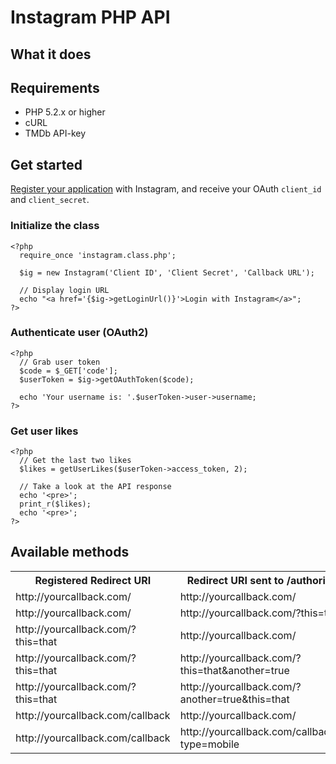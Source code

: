 # Instagram PHP API #

## What it does ##

## Requirements ##

- PHP 5.2.x or higher
- cURL
- TMDb API-key

## Get started ##

[Register your application](http://instagr.am/developer/register/) with Instagram, and receive your OAuth <code>client_id</code> and <code>client_secret</code>.

### Initialize the class ###

    <?php
      require_once 'instagram.class.php';
      
      $ig = new Instagram('Client ID', 'Client Secret', 'Callback URL');
      
      // Display login URL
      echo "<a href='{$ig->getLoginUrl()}'>Login with Instagram</a>";
    ?>

### Authenticate user (OAuth2) ###

    <?php
      // Grab user token
      $code = $_GET['code'];
      $userToken = $ig->getOAuthToken($code);
      
      echo 'Your username is: '.$userToken->user->username;
    ?>

### Get user likes ###

    <?php
      // Get the last two likes
      $likes = getUserLikes($userToken->access_token, 2);
      
      // Take a look at the API response
      echo '<pre>';
      print_r($likes);
      echo '<pre>';
    ?>

## Available methods ##

<table>
  <tr>
    <th>Registered Redirect URI</th>
    <th>Redirect URI sent to /authorize</th>
    <th>Valid?</th>
  </tr>
  <tr>
    <td>http://yourcallback.com/</td>
    <td>http://yourcallback.com/</td>
    <td>yes</td>
  </tr>
  <tr>
    <td>http://yourcallback.com/</td>
    <td>http://yourcallback.com/?this=that</td>
    <td>yes</td>
  </tr>
  <tr>
    <td>http://yourcallback.com/?this=that</td>
    <td>http://yourcallback.com/</td>
    <td>no</td>
  </tr>
  <tr>
    <td>http://yourcallback.com/?this=that</td>
    <td>http://yourcallback.com/?this=that&another=true</td>
    <td>yes</td>
  </tr>
  <tr>
    <td>http://yourcallback.com/?this=that</td>
    <td>http://yourcallback.com/?another=true&this=that</td>
    <td>no</td>
  </tr>
  <tr>
    <td>http://yourcallback.com/callback</td>
    <td>http://yourcallback.com/</td>
    <td>no</td>
  </tr>
  <tr>
    <td>http://yourcallback.com/callback</td>
    <td>http://yourcallback.com/callback/?type=mobile</td>
    <td>yes</td>
  </tr>
</table>